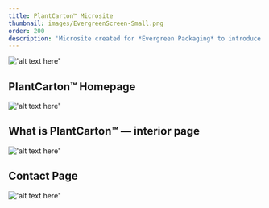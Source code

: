 ```yaml
---
title: PlantCarton™ Microsite
thumbnail: images/EvergreenScreen-Small.png
order: 200
description: 'Microsite created for *Evergreen Packaging* to introduce the launch of their new plant-based solution: PlantCarton™. These three pages delve into the benefits and perks of choosing PlantCarton™ for the packaging of your product.'
---
```


!['alt text here'](images/EvergreenScreen-Small.png)

## PlantCarton™ Homepage

!['alt text here'](images/Evergreen-Homepage-Small.jpg)

## What is PlantCarton™ — interior page

!['alt text here'](images/Evergreen-AboutUS-Small.jpg)

## Contact Page

!['alt text here'](images/Evergreen-Contact-Small.jpg)
